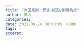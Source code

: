 ```yaml
---
title: "大国宪制：历史中国的制度构成"
author: 苏力
categories: 
date: 2022-09-24 00:00:09 +0800
tags: 
excerpt: 
---
```













